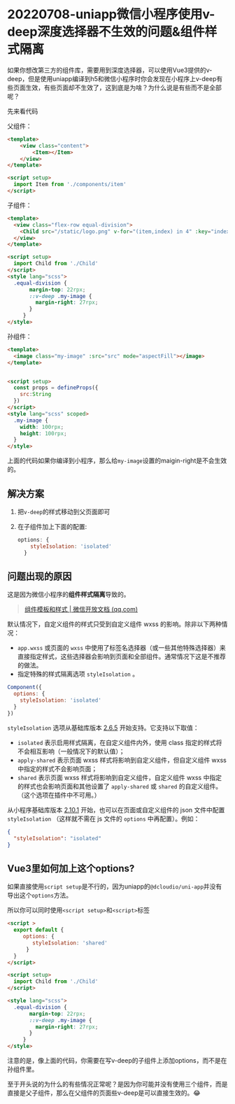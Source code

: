 # 20220708-uniapp微信小程序使用v-deep深度选择器不生效的问题&组件样式隔离

如果你想改第三方的组件库，需要用到深度选择器，可以使用Vue3提供的v-deep，但是使用uniapp编译到h5和微信小程序时你会发现在小程序上v-deep有些页面生效，有些页面却不生效了，这到底是为啥？为什么说是有些而不是全部呢？

先来看代码

父组件：

```html
<template>
	<view class="content">
		<Item></Item>
	</view>
</template>

<script setup>
  import Item from './components/item'
</script>
```

子组件：

```html
<template>
  <view class="flex-row equal-division">
    <Child src="/static/logo.png" v-for="(item,index) in 4" :key="index"></Child>
  </view>
</template>

<script setup>
  import Child from './Child'
</script>
<style lang="scss">
  .equal-division {
       margin-top: 22rpx;
       ::v-deep .my-image {
         margin-right: 27rpx;
       }
     }
</style>
```

孙组件：

```html
<template>
  <image class="my-image" :src="src" mode="aspectFill"></image>
</template>


<script setup>
  const props = defineProps({
    src:String
  })
</script>
<style lang="scss" scoped>
  .my-image {
    width: 100rpx;
    height: 100rpx;
  }
</style>
```

上面的代码如果你编译到小程序，那么给`my-image`设置的maigin-right是不会生效的。

## 解决方案

1. 把`v-deep`的样式移动到父页面即可

2. 在子组件加上下面的配置:

   ```js
   options: {
       styleIsolation: 'isolated'
     }
   ```

## 问题出现的原因

这是因为微信小程序的**组件样式隔离**导致的。

> [组件模板和样式 | 微信开放文档 (qq.com)](https://developers.weixin.qq.com/miniprogram/dev/framework/custom-component/wxml-wxss.html#组件样式隔离)

默认情况下，自定义组件的样式只受到自定义组件 wxss 的影响。除非以下两种情况：

- `app.wxss` 或页面的 `wxss` 中使用了标签名选择器（或一些其他特殊选择器）来直接指定样式，这些选择器会影响到页面和全部组件。通常情况下这是不推荐的做法。
- 指定特殊的样式隔离选项 `styleIsolation` 。

```js
Component({
  options: {
    styleIsolation: 'isolated'
  }
})
```

`styleIsolation` 选项从基础库版本 [2.6.5](https://developers.weixin.qq.com/miniprogram/dev/framework/compatibility.html) 开始支持。它支持以下取值：

- `isolated` 表示启用样式隔离，在自定义组件内外，使用 class 指定的样式将不会相互影响（一般情况下的默认值）；
- `apply-shared` 表示页面 wxss 样式将影响到自定义组件，但自定义组件 wxss 中指定的样式不会影响页面；
- `shared` 表示页面 wxss 样式将影响到自定义组件，自定义组件 wxss 中指定的样式也会影响页面和其他设置了 `apply-shared` 或 `shared` 的自定义组件。（这个选项在插件中不可用。）

从小程序基础库版本 [2.10.1](https://developers.weixin.qq.com/miniprogram/dev/framework/compatibility.html) 开始，也可以在页面或自定义组件的 json 文件中配置 `styleIsolation` （这样就不需在 js 文件的 `options` 中再配置）。例如：

```json
{
  "styleIsolation": "isolated"
}
```

## Vue3里如何加上这个options?

如果直接使用`script setup`是不行的，因为uniapp的`@dcloudio/uni-app`并没有导出这个`options`方法。

所以你可以同时使用`<script setup>`和`<script>`标签

```html
<script >
  export default {
     options: {
        styleIsolation: 'shared'
      }
  }
</script>

<script setup>
  import Child from './Child'
</script>

<style lang="scss">
  .equal-division {
       margin-top: 22rpx;
       ::v-deep .my-image {
         margin-right: 27rpx;
       }
     }
</style>

```

注意的是，像上面的代码，你需要在写v-deep的子组件上添加options，而不是在孙组件里。

至于开头说的为什么的有些情况正常呢？是因为你可能并没有使用三个组件，而是直接是父子组件，那么在父组件的页面些v-deep是可以直接生效的。😂